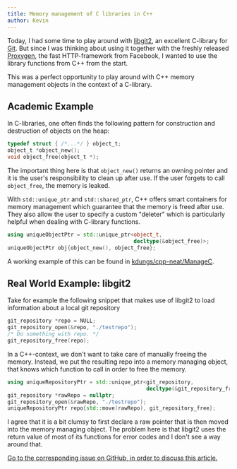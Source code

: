 ```yaml
---
title: Memory management of C libraries in C++
author: Kevin
---
```


Today, I had some time to play around with
[libgit2](https://libgit2.github.com), an excellent C-library for
[Git](http://git-scm.com/). But since I was thinking about using it together
with the freshly released [Proxygen](https://github.com/facebook/proxygen), the
fast HTTP-framework from Facebook, I wanted to use the library functions from
C++ from the start.

This was a perfect opportunity to play around with C++ memory management
objects in the context of a C-library.

<!-- more -->


## Academic Example

In C-libraries, one often finds the following pattern for construction and
destruction of objects on the heap:

```C
typedef struct { /*...*/ } object_t;
object_t *object_new();
void object_free(object_t *);
```

The important thing here is that `object_new()` returns an owning pointer and
it is the user's responsibility to clean up after use. If the user forgets to
call `object_free`, the memory is leaked.

With `std::unique_ptr` and `std::shared_ptr`, C++ offers smart containers for
memory management which guarantee that the memory is freed after use. They also
allow the user to specify a custom "deleter" which is particularly helpful when
dealing with C-library functions.

```cpp
using uniqueObjectPtr = std::unique_ptr<object_t,
                                        decltype(&object_free)>;
uniqueObjectPtr obj{object_new(), object_free};
```

A working example of this can be found in
[kdungs/cpp-neat/ManageC](https://github.com/kdungs/cpp-neat/tree/master/ManageC).


## Real World Example: libgit2

Take for example the following snippet that makes use of libgit2 to load
information about a local git repository

```C
git_repository *repo = NULL;
git_repository_open(&repo, "./testrepo");
/* Do something with repo. */
git_repository_free(repo);
```

In a C++-context, we don't want to take care of manually freeing the memory.
Instead, we put the resulting repo into a memory managing object, that knows
which function to call in order to free the memory.

```cpp
using uniqueRepositoryPtr = std::unique_ptr<git_repository,
                                            decltype(&git_repository_free)>;
git_repository *rawRepo = nullptr;
git_repository_open(&rawRepo, "./testrepo");
uniqueRepositoryPtr repo{std::move(rawRepo), git_repository_free};
```

I agree that it is a bit clumsy to first declare a raw pointer that is then
moved into the memory managing object. The problem here is that libgit2 uses
the return value of most of its functions for error codes and I don't see a way
around that.

[Go to the corresponding issue on GitHub, in order to discuss this
article.](https://github.com/kdungs/dun.gs/issues/3)
